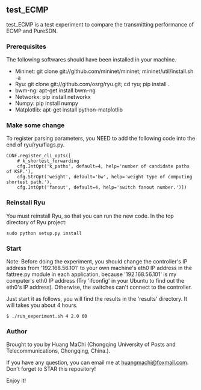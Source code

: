 ## test_ECMP

test_ECMP is a test experiment to compare the transmitting performance of ECMP and PureSDN.


### Prerequisites

The following softwares should have been installed in your machine.
* Mininet: git clone git://github.com/mininet/mininet; mininet/util/install.sh -a
* Ryu: git clone git://github.com/osrg/ryu.git; cd ryu; pip install .
* bwm-ng: apt-get install bwm-ng
* Networkx: pip install networkx
* Numpy: pip install numpy
* Matplotlib: apt-get install python-matplotlib


### Make some change

To register parsing parameters, you NEED to add the following code into the end of ryu/ryu/flags.py.

    CONF.register_cli_opts([
        # k_shortest_forwarding
        cfg.IntOpt('k_paths', default=4, help='number of candidate paths of KSP.'),
        cfg.StrOpt('weight', default='bw', help='weight type of computing shortest path.'),
        cfg.IntOpt('fanout', default=4, help='switch fanout number.')])


### Reinstall Ryu

You must reinstall Ryu, so that you can run the new code. In the top directory of Ryu project:

    sudo python setup.py install


### Start

Note: Before doing the experiment, you should change the controller's IP address from '192.168.56.101' to your own machine's eth0 IP address in the fattree.py module in each application, because '192.168.56.101' is my computer's eth0 IP address (Try 'ifconfig' in your Ubuntu to find out the eth0's IP address). Otherwise, the switches can't connect to the controller.

Just start it as follows, you will find the results in the 'results' directory. It will takes you about 4 hours.

    $ ./run_experiment.sh 4 2.0 60


### Author

Brought to you by Huang MaChi (Chongqing University of Posts and Telecommunications, Chongqing, China.).

If you have any question, you can email me at huangmachi@foxmail.com.  Don't forget to STAR this repository!

Enjoy it!
